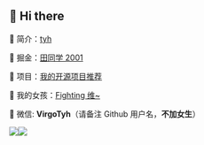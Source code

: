 ## 👋 Hi there

🍋 简介：[tyh](https://tianyuhao.cn)

📑 掘金：[田同学 2001](https://juejin.cn/user/2243446742456888/posts)

🎉 项目：[我的开源项目推荐](https://github.com/Tyh2001/tyh2001/blob/master/PROJECT_LIST.md)

👧 我的女孩：[Fighting 维~](https://github.com/Fightingweiwei)

💬 微信: **VirgoTyh**（请备注 Github 用户名，**不加女生**）

![](https://tianyuhao.cn/images/auto/weixin.png)[![](https://github-readme-stats.vercel.app/api?username=Tyh2001)](<[https://github.com/FightingDesign/fighting-design](https://github.com/FightingDesign/fighting-design)>)
